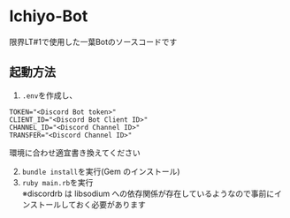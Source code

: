 # Ichiyo-Bot
限界LT#1で使用した一葉Botのソースコードです

## 起動方法

1. `.env`を作成し、

```
TOKEN="<Discord Bot token>"
CLIENT_ID="<Discord Bot Client ID>"
CHANNEL_ID="<Discord Channel ID>"
TRANSFER="<Discord Channel ID>"
```

環境に合わせ適宜書き換えてください

2. `bundle install`を実行(Gem のインストール)
3. `ruby main.rb`を実行  
   ※discordrb は libsodium への依存関係が存在しているようなので事前にインストールしておく必要があります
